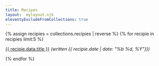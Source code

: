 ```yaml
---
title: Recipes
layout:  mylayout.njk
eleventyExcludeFromCollections: true
---
```

{% assign recipies = collections.recipies | reverse %}
{% for recipie in recipies limit:5  %}
    <p>
    <a href="{{ recipie.url }}">{{ recipie.data.title }}</a> <i>(written {{ recipie.date | date: "%b %d, %Y"}})</i>
    </p>
{% endfor %}
